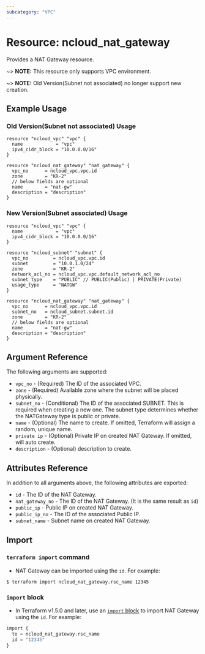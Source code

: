 ```yaml
---
subcategory: "VPC"
---
```



# Resource: ncloud_nat_gateway

Provides a NAT Gateway resource.

~> **NOTE:** This resource only supports VPC environment.

~> **NOTE:** Old Version(Subnet not associated) no longer support new creation.

## Example Usage

### Old Version(Subnet not associated) Usage

```hcl
resource "ncloud_vpc" "vpc" {
  name            = "vpc"
  ipv4_cidr_block = "10.0.0.0/16"
}

resource "ncloud_nat_gateway" "nat_gateway" {
  vpc_no      = ncloud_vpc.vpc.id
  zone        = "KR-2"
  // below fields are optional
  name        = "nat-gw"
  description = "description"
}

```

### New Version(Subnet associated) Usage

```hcl
resource "ncloud_vpc" "vpc" {
  name            = "vpc"
  ipv4_cidr_block = "10.0.0.0/16"
}

resource "ncloud_subnet" "subnet" {
  vpc_no         = ncloud_vpc.vpc.id
  subnet         = "10.0.1.0/24"
  zone           = "KR-2"
  network_acl_no = ncloud_vpc.vpc.default_network_acl_no
  subnet_type    = "PUBLIC" // PUBLIC(Public) | PRIVATE(Private)
  usage_type     = "NATGW"
}

resource "ncloud_nat_gateway" "nat_gateway" {
  vpc_no      = ncloud_vpc.vpc.id
  subnet_no   = ncloud_subnet.subnet.id
  zone        = "KR-2"
  // below fields are optional
  name        = "nat-gw"
  description = "description"
}

```

## Argument Reference

The following arguments are supported:

* `vpc_no` - (Required) The ID of the associated VPC.
* `zone` - (Required) Available zone where the subnet will be placed physically.
* `subnet_no` - (Conditional) The ID of the associated SUBNET. This is required when creating a new one. The subnet type determines whether the NATGateway type is public or private. 
* `name` - (Optional) The name to create. If omitted, Terraform will assign a random, unique name.
* `private ip` - (Optional) Private IP on created NAT Gateway. If omitted, will auto create.
* `description` - (Optional) description to create.

## Attributes Reference

In addition to all arguments above, the following attributes are exported:

* `id` - The ID of the NAT Gateway.
* `nat_gateway_no` - The ID of the NAT Gateway. (It is the same result as `id`) 
* `public_ip` - Public IP on created NAT Gateway.
* `public_ip_no` - The ID of the associated Public IP.
* `subnet_name` - Subnet name on created NAT Gateway.

## Import

### `terraform import` command

* NAT Gateway can be imported using the `id`. For example:

```console
$ terraform import ncloud_nat_gateway.rsc_name 12345
```

### `import` block

* In Terraform v1.5.0 and later, use an [`import` block](https://developer.hashicorp.com/terraform/language/import) to import NAT Gateway using the `id`. For example:

```terraform
import {
  to = ncloud_nat_gateway.rsc_name
  id = "12345"
}
```
